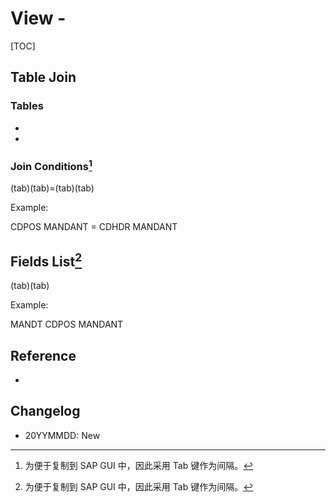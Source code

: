 # View - <TechName>




[TOC]

## Table Join

### Tables

* <Table1>
* <Table2>

### Join Conditions[^tab]

<Table1>(tab)<Field1>(tab)=(tab)<Table2>(tab)<Field2>

Example:

CDPOS	MANDANT	=	CDHDR	MANDANT

## Fields List[^tab]

<Field>(tab)<Table>(tab)<Field>

Example: 

MANDT	CDPOS	MANDANT

## Reference

* 

## Changelog

* 20YYMMDD: New



[^tab]: 为便于复制到 SAP GUI 中，因此采用 Tab 键作为间隔。